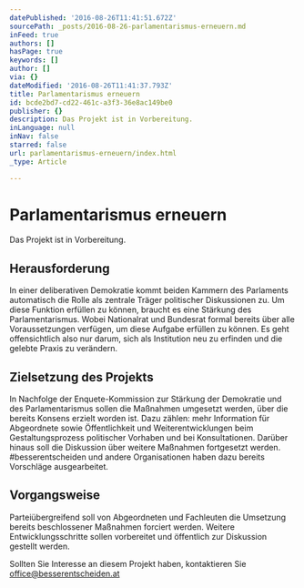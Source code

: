 ```yaml
---
datePublished: '2016-08-26T11:41:51.672Z'
sourcePath: _posts/2016-08-26-parlamentarismus-erneuern.md
inFeed: true
authors: []
hasPage: true
keywords: []
author: []
via: {}
dateModified: '2016-08-26T11:41:37.793Z'
title: Parlamentarismus erneuern
id: bcde2bd7-cd22-461c-a3f3-36e8ac149be0
publisher: {}
description: Das Projekt ist in Vorbereitung.
inLanguage: null
inNav: false
starred: false
url: parlamentarismus-erneuern/index.html
_type: Article

---
```

# Parlamentarismus erneuern

Das Projekt ist in Vorbereitung.

## Herausforderung

In einer deliberativen Demokratie kommt beiden Kammern des Parlaments automatisch die Rolle als zentrale Träger politischer Diskussionen zu. Um diese Funktion erfüllen zu können, braucht es eine Stärkung des Parlamentarismus. Wobei Nationalrat und Bundesrat formal bereits über alle Voraussetzungen verfügen, um diese Aufgabe erfüllen zu können. Es geht offensichtlich also nur darum, sich als Institution neu zu erfinden und die gelebte Praxis zu verändern.

## Zielsetzung des Projekts

In Nachfolge der Enquete-Kommission zur Stärkung der Demokratie und des Parlamentarismus sollen die Maßnahmen umgesetzt werden, über die bereits Konsens erzielt worden ist. Dazu zählen: mehr Information für Abgeordnete sowie Öffentlichkeit und Weiterentwicklungen beim Gestaltungsprozess politischer Vorhaben und bei Konsultationen. Darüber hinaus soll die Diskussion über weitere Maßnahmen fortgesetzt werden. \#besserentscheiden und andere Organisationen haben dazu bereits Vorschläge ausgearbeitet.

## Vorgangsweise

Parteiübergreifend soll von Abgeordneten und Fachleuten die Umsetzung bereits beschlossener Maßnahmen forciert werden. Weitere Entwicklungsschritte sollen vorbereitet und öffentlich zur Diskussion gestellt werden.

Sollten Sie Interesse an diesem Projekt haben, kontaktieren Sie [office@besserentscheiden.at][0]

[0]: mailto:office@besserentscheiden.at